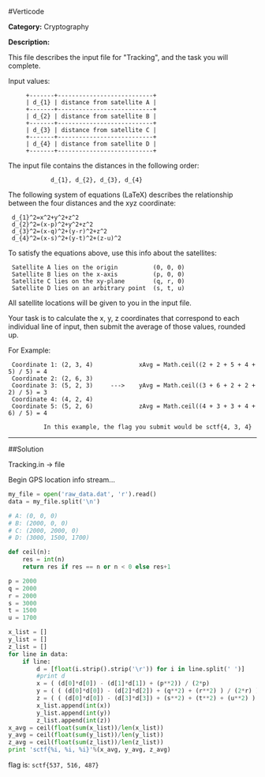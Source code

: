 #Verticode

**Category:** Cryptography

**Description:**

This file describes the input file for "Tracking", and the task you will complete.

Input values:

         +-------+---------------------------+
         | d_{1} | distance from satellite A |
         +-------+---------------------------+
         | d_{2} | distance from satellite B |
         +-------+---------------------------+
         | d_{3} | distance from satellite C |
         +-------+---------------------------+
         | d_{4} | distance from satellite D |
         +-------+---------------------------+

The input file contains the distances in the following order:

                d_{1}, d_{2}, d_{3}, d_{4}

The following system of equations (LaTeX) describes the relationship between
the four distances and the xyz coordinate:

     d_{1}^2=x^2+y^2+z^2
     d_{2}^2=(x-p)^2+y^2+z^2
     d_{3}^2=(x-q)^2+(y-r)^2+z^2
     d_{4}^2=(x-s)^2+(y-t)^2+(z-u)^2

To satisfy the equations above, use this info about the satellites:

     Satellite A lies on the origin          (0, 0, 0)
     Satellite B lies on the x-axis          (p, 0, 0)
     Satellite C lies on the xy-plane        (q, r, 0)
     Satellite D lies on an arbitrary point  (s, t, u)

All satellite locations will be given to you in the input file.

Your task is to calculate the x, y, z coordinates that correspond to each individual line of input, then submit
the average of those values, rounded up.

For Example:

     Coordinate 1: (2, 3, 4)             xAvg = Math.ceil((2 + 2 + 5 + 4 + 5) / 5) = 4
     Coordinate 2: (2, 6, 3)
     Coordinate 3: (5, 2, 3)     --->    yAvg = Math.ceil((3 + 6 + 2 + 2 + 2) / 5) = 3
     Coordinate 4: (4, 2, 4)
     Coordinate 5: (5, 2, 6)             zAvg = Math.ceil((4 + 3 + 3 + 4 + 6) / 5) = 4

              In this example, the flag you submit would be sctf{4, 3, 4}
              
--------------------------------------------------------------------------------------

##Solution

Tracking.in -> file

Begin GPS location info stream...

```python
my_file = open('raw_data.dat', 'r').read()
data = my_file.split('\n')

# A: (0, 0, 0)
# B: (2000, 0, 0)
# C: (2000, 2000, 0)
# D: (3000, 1500, 1700)

def ceil(n):
    res = int(n)
    return res if res == n or n < 0 else res+1

p = 2000
q = 2000
r = 2000
s = 3000
t = 1500
u = 1700

x_list = []
y_list = []
z_list = []
for line in data:
    if line:
        d = [float(i.strip().strip('\r')) for i in line.split(' ')]
        #print d
        x = ( (d[0]*d[0]) - (d[1]*d[1]) + (p**2)) / (2*p)
        y = ( ( (d[0]*d[0]) - (d[2]*d[2]) + (q**2) + (r**2) ) / (2*r) ) - ( (q*x)/r )
        z = ( ( (d[0]*d[0]) - (d[3]*d[3]) + (s**2) + (t**2) + (u**2) ) / (2*u) ) - ( (s*x)/u ) - ( (t*y)/u )
        x_list.append(int(x))
        y_list.append(int(y))
        z_list.append(int(z))
x_avg = ceil(float(sum(x_list))/len(x_list))
y_avg = ceil(float(sum(y_list))/len(y_list))
z_avg = ceil(float(sum(z_list))/len(z_list))
print 'sctf{%i, %i, %i}'%(x_avg, y_avg, z_avg)
```

flag is: ```sctf{537, 516, 487}```
